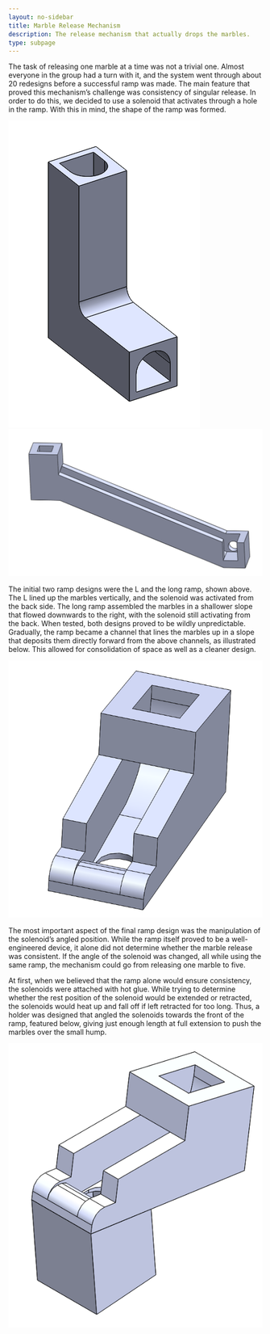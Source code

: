 ```yaml
---
layout: no-sidebar
title: Marble Release Mechanism
description: The release mechanism that actually drops the marbles.
type: subpage
---
```


The task of releasing one marble at a time was not a trivial one. Almost everyone in the group had a turn with it, and the system went through about 20 redesigns before a successful ramp was made. The main feature that proved this mechanism’s challenge was consistency of singular release. In order to do this, we decided to use a solenoid that activates through a hole in the ramp. With this in mind, the shape of the ramp was formed.  

![The L design.](images/theL.png)
![The long chute design.](images/longchute.png)

The initial two ramp designs were the L and the long ramp, shown above. The L lined up the marbles vertically, and the solenoid was activated from the back side. The long ramp assembled the marbles in a shallower slope that flowed downwards to the right, with the solenoid still activating from the back. When tested, both designs proved to be wildly unpredictable. Gradually, the ramp became a channel that lines the marbles up in a slope that deposits them directly forward from the above channels, as illustrated below. This allowed for consolidation of space as well as a cleaner design.  

![The final ramp design.](images/rampwosol.png)

The most important aspect of the final ramp design was the manipulation of the solenoid’s angled position. While the ramp itself proved to be a well-engineered device, it alone did not determine whether the marble release was consistent. If the angle of the solenoid was changed, all while using the same ramp, the mechanism could go from releasing one marble to five.  

At first, when we believed that the ramp alone would ensure consistency, the solenoids were attached with hot glue. While trying to determine whether the rest position of the solenoid would be extended or retracted, the solenoids would heat up and fall off if left retracted for too long. Thus, a holder was designed that angled the solenoids towards the front of the ramp, featured below, giving just enough length at full extension to push the marbles over the small hump.  

![The ramp and solenoid holder assembly.](images/final_chute_and_holder.png)
